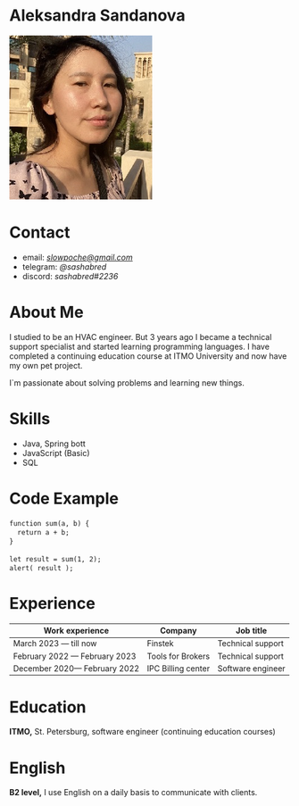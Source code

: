 # Aleksandra Sandanova
![Alt](me.jpg)

# Contact
* email: *slowpoche@gmail.com*
* telegram: *@sashabred*
* discord: *sashabred#2236*

# About Me
I studied to be an HVAC engineer. But 3 years ago I became a technical support specialist and started learning programming languages.
I have completed a continuing education course at ITMO University and now have my own pet project.

I`m passionate about solving problems and learning new things.


# Skills
* Java, Spring bott
* JavaScript (Basic)
* SQL

# Code Example
```
function sum(a, b) {
  return a + b;
}

let result = sum(1, 2);
alert( result );
```

# Experience

| Work experience | Company | Job title|
|-------| ------| ------|
| March 2023 — till now| Finstek | Technical support |
| February 2022 — February 2023| Tools for Brokers | Technical support |
| December 2020— February 2022| IPC Billing center | Software engineer |


# Education
**ITMO,** St. Petersburg, software engineer (continuing education courses)

# English
**B2 level,** I use English on a daily basis to communicate with clients.